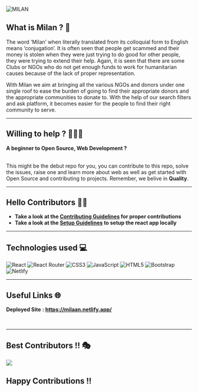 ![MILAN](https://i.ibb.co/8jqyhTF/NGOs.png)

## What is Milan ? 🤔

The word ‘Milan’ when literally translated from its colloquial form to English means ‘conjugation’.
It is often seen that people get scammed and their money is stolen when they were just trying to do good for other people, they were trying to extend their help. Again, it is seen that there are some Clubs or NGOs who do not get enough funds to work for humanitarian causes because of the lack of proper representation.

With Milan we aim at bringing all the various NGOs and donors under one single roof to ease the burden of going to find their appropriate donors and the appropriate communities to donate to. With the help of our search filters and ask platform, it becomes easier for the people to find their right community to serve.

---

## Willing to help ? 👩🏻‍💻

**A beginner to Open Source, Web Development ?**  
<br/>

This might be the debut repo for you, you can contribute to this repo, solve the issues, raise one and learn more about web as well as get started with Open Source and contributing to projects. Remember, we belive in **Quality**.

---

## Hello Contributors 👋🏻

- **Take a look at the [Contributing Guidelines](CONTRIBUTING.md) for proper contributions**
- **Take a look at the [Setup Guidelines](rules/Setup.md) to setup the react app locally**

---

## Technologies used 💻

![React](https://img.shields.io/badge/react-%2320232a.svg?style=for-the-badge&logo=react&logoColor=%2361DAFB)
![React Router](https://img.shields.io/badge/React_Router-CA4245?style=for-the-badge&logo=react-router&logoColor=white)
![CSS3](https://img.shields.io/badge/css3-%231572B6.svg?style=for-the-badge&logo=css3&logoColor=white)
![JavaScript](https://img.shields.io/badge/javascript-%23323330.svg?style=for-the-badge&logo=javascript&logoColor=%23F7DF1E)
![HTML5](https://img.shields.io/badge/html5-%23E34F26.svg?style=for-the-badge&logo=html5&logoColor=white)
![Bootstrap](https://img.shields.io/badge/bootstrap-%23563D7C.svg?style=for-the-badge&logo=bootstrap&logoColor=white)
![Netlify](https://img.shields.io/badge/netlify-%23000000.svg?style=for-the-badge&logo=netlify&logoColor=#00C7B7)

---

## Useful Links 🌐

**Deployed Site** **: https://milaan.netlify.app/**

<br/>

---

## Best Contributors !! 🎭

<a href="https://github.com/IAmTamal/Milan/graphs/contributors">
  <img src="https://contrib.rocks/image?repo=IAmTamal/Milan" />
</a>

## Happy Contributions !!
